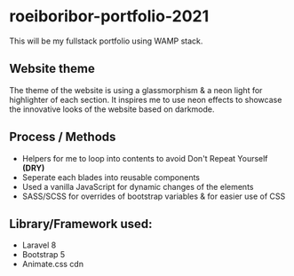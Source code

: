 # roeiboribor-portfolio-2021

This will be my fullstack portfolio using WAMP stack.

## Website theme

The theme of the website is using a glassmorphism & a neon light for highlighter of each section.
It inspires me to use neon effects to showcase the innovative looks of the website based on darkmode.

## Process / Methods

-   Helpers for me to loop into contents to avoid Don't Repeat Yourself **(DRY)**
-   Seperate each blades into reusable components
-   Used a vanilla JavaScript for dynamic changes of the elements
-   SASS/SCSS for overrides of bootstrap variables & for easier use of CSS

## Library/Framework used:

-   Laravel 8
-   Bootstrap 5
-   Animate.css cdn
